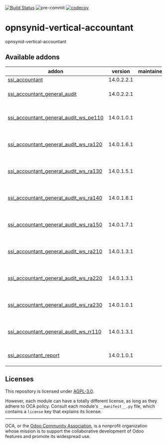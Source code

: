 [![Build Status](https://travis-ci.com/open-synergy/opnsynid-vertical-accountant.svg?branch=14.0)](https://travis-ci.com/open-synergy/opnsynid-vertical-accountant)
![pre-commit](https://github.com/open-synergy/opnsynid-vertical-accountant/actions/workflows/pre-commit.yml/badge.svg)
[![codecov](https://codecov.io/gh/open-synergy/opnsynid-vertical-accountant/branch/14.0/graph/badge.svg)](https://codecov.io/gh/open-synergy/opnsynid-vertical-accountant)

<!-- /!\ do not modify above this line -->

# opnsynid-vertical-accountant

opnsynid-vertical-accountant

<!-- /!\ do not modify below this line -->

<!-- prettier-ignore-start -->

[//]: # (addons)

Available addons
----------------
addon | version | maintainers | summary
--- | --- | --- | ---
[ssi_accountant](ssi_accountant/) | 14.0.2.2.1 |  | Accountant
[ssi_accountant_general_audit](ssi_accountant_general_audit/) | 14.0.2.2.1 |  | Accountant General Audit
[ssi_accountant_general_audit_ws_pe110](ssi_accountant_general_audit_ws_pe110/) | 14.0.1.0.1 |  | General Audit Worksheet PE.110
[ssi_accountant_general_audit_ws_ra120](ssi_accountant_general_audit_ws_ra120/) | 14.0.1.6.1 |  | General Audit Worksheet RA.120
[ssi_accountant_general_audit_ws_ra130](ssi_accountant_general_audit_ws_ra130/) | 14.0.1.5.1 |  | General Audit Worksheet RA.130
[ssi_accountant_general_audit_ws_ra140](ssi_accountant_general_audit_ws_ra140/) | 14.0.1.6.1 |  | General Audit Worksheet RA.140
[ssi_accountant_general_audit_ws_ra150](ssi_accountant_general_audit_ws_ra150/) | 14.0.1.7.1 |  | General Audit Worksheet RA.150
[ssi_accountant_general_audit_ws_ra210](ssi_accountant_general_audit_ws_ra210/) | 14.0.1.3.1 |  | General Audit Worksheet RA.210
[ssi_accountant_general_audit_ws_ra220](ssi_accountant_general_audit_ws_ra220/) | 14.0.1.3.1 |  | General Audit Worksheet RA.220
[ssi_accountant_general_audit_ws_ra230](ssi_accountant_general_audit_ws_ra230/) | 14.0.1.0.1 |  | General Audit Worksheet RA.230
[ssi_accountant_general_audit_ws_rr110](ssi_accountant_general_audit_ws_rr110/) | 14.0.1.3.1 |  | General Audit Worksheet RR.110
[ssi_accountant_report](ssi_accountant_report/) | 14.0.1.0.1 |  | Manage Accountant Report

[//]: # (end addons)

<!-- prettier-ignore-end -->

## Licenses

This repository is licensed under [AGPL-3.0](LICENSE).

However, each module can have a totally different license, as long as they adhere to OCA
policy. Consult each module's `__manifest__.py` file, which contains a `license` key
that explains its license.

----

OCA, or the [Odoo Community Association](http://odoo-community.org/), is a nonprofit
organization whose mission is to support the collaborative development of Odoo features
and promote its widespread use.
